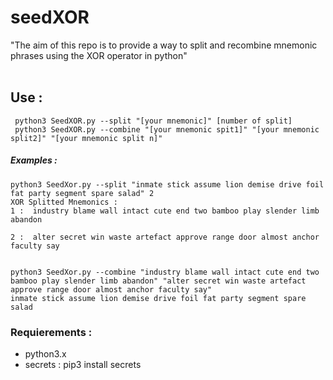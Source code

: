# seedXOR

"The aim of this repo is to provide a way to split and recombine mnemonic phrases using the XOR operator in python"
</br>
</br>

##  Use :

```
 python3 SeedXOR.py --split "[your mnemonic]" [number of split]
 python3 SeedXOR.py --combine "[your mnemonic spit1]" "[your mnemonic split2]" "[your mnemonic split n]"
```

 ##### Examples :
 `````
 python3 SeedXor.py --split "inmate stick assume lion demise drive foil fat party segment spare salad" 2
XOR Splitted Mnemonics :
1 :  industry blame wall intact cute end two bamboo play slender limb abandon

2 :  alter secret win waste artefact approve range door almost anchor faculty say

 `````

`````

python3 SeedXor.py --combine "industry blame wall intact cute end two bamboo play slender limb abandon" "alter secret win waste artefact approve range door almost anchor faculty say"
inmate stick assume lion demise drive foil fat party segment spare salad
`````

### Requierements :

- python3.x
- secrets : pip3 install secrets

